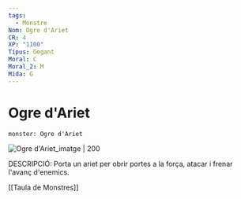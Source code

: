 ```yaml
---
tags:
  - Monstre
Nom: Ogre d'Ariet
CR: 4
XP: "1100"
Tipus: Gegant
Moral: C
Moral_2: M
Mida: G
---
```

# Ogre d'Ariet

```statblock
monster: Ogre d'Ariet
```

![Ogre d'Ariet_imatge | 200](https://www.aidedd.org/dnd/images/ogre-battering-ram.jpg)

DESCRIPCIÓ: 
Porta un ariet per obrir portes a la força, atacar i frenar l'avanç d'enemics.

[[Taula de Monstres]]